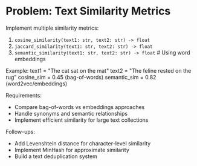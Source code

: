 # Problem: Text Similarity Metrics

Implement multiple similarity metrics:
1. `cosine_similarity(text1: str, text2: str) -> float`
2. `jaccard_similarity(text1: str, text2: str) -> float`  
3. `semantic_similarity(text1: str, text2: str) -> float` # Using word embeddings

Example:
text1 = "The cat sat on the mat"
text2 = "The feline rested on the rug"
cosine_sim = 0.45 (bag-of-words)
semantic_sim = 0.82 (word2vec/embeddings)

Requirements:
- Compare bag-of-words vs embeddings approaches
- Handle synonyms and semantic relationships
- Implement efficient similarity for large text collections

Follow-ups:
- Add Levenshtein distance for character-level similarity
- Implement MinHash for approximate similarity
- Build a text deduplication system
